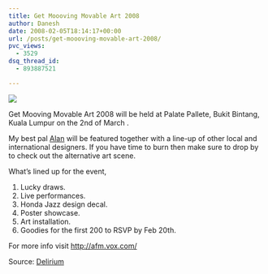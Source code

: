 ```yaml
---
title: Get Moooving Movable Art 2008
author: Danesh
date: 2008-02-05T18:14:17+00:00
url: /posts/get-moooving-movable-art-2008/
pvc_views:
  - 3529
dsq_thread_id:
  - 893887521

---
```

[<img src="http://img246.imageshack.us/img246/7597/2194883053452247df25oscb8.jpg" border="0" />][1]

Get Mooving Movable Art 2008 will be held at Palate Pallete, Bukit Bintang, Kuala Lumpur on the 2nd of March .

My best pal [Alan][2] will be featured together with a line-up of other local and international designers. If you have time to burn then make sure to drop by to check out the alternative art scene.

What&#8217;s lined up for the event,

1. Lucky draws.  
2. Live performances.  
3. Honda Jazz design decal.  
4. Poster showcase.  
5. Art installation.  
6. Goodies for the first 200 to RSVP by Feb 20th.

For more info visit http://afm.vox.com/

Source: [Delirium][3]

 [1]: http://img172.imageshack.us/img172/1720/2194883053452247df25ohl9.jpg
 [2]: http://alanbernard.com/mayhem/blog/get-moooving-movable-art-2008/
 [3]: http://www.abinesh.com/delirium/posts/alanbernardcom/